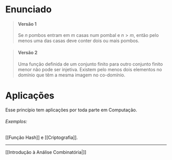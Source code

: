 # Enunciado
>#### Versão 1
>Se $n$ pombos entram em $m$ casas num pombal e $n>m$, então pelo menos uma das casas deve conter dois ou mais pombos.

>#### Versão 2
>Uma função definida de um conjunto finito para outro conjunto finito menor não pode ser injetiva. Existem pelo menos dois elementos no domínio que têm a mesma imagem no co-domínio.

# Aplicações
Esse princípio tem aplicações por toda parte em Computação.
###### Exemplos:
[[Função Hash]] e [[Criptografia]].

---

[[Introdução à Análise Combinatória|]]